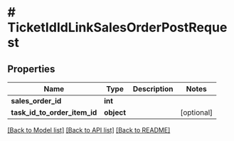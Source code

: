 # # TicketIdIdLinkSalesOrderPostRequest

## Properties

Name | Type | Description | Notes
------------ | ------------- | ------------- | -------------
**sales_order_id** | **int** |  |
**task_id_to_order_item_id** | **object** |  | [optional]

[[Back to Model list]](../../README.md#models) [[Back to API list]](../../README.md#endpoints) [[Back to README]](../../README.md)
